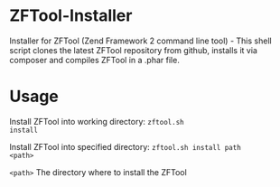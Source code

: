 ZFTool-Installer
================

Installer for ZFTool (Zend Framework 2 command line tool) - This shell script clones the latest ZFTool repository from github, installs it via composer and compiles ZFTool in a .phar file.

Usage
=====

Install ZFTool into working directory:
<code>zftool.sh install</code>

Install ZFTool into specified directory:
<code>zftool.sh install path &lt;path&gt;</code>

<code>&lt;path&gt;</code>	The directory where to install the ZFTool
